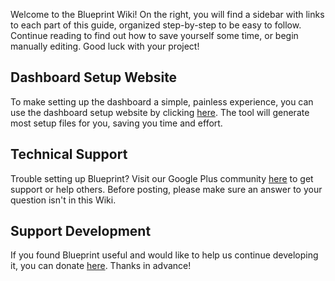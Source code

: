 Welcome to the Blueprint Wiki! On the right, you will find a sidebar with links to each part of this guide, organized step-by-step to be easy to follow. Continue reading to find out how to save yourself some time, or begin manually editing. Good luck with your project!

## Dashboard Setup Website
To make setting up the dashboard a simple, painless experience, you can use the dashboard setup website by clicking [here](http://www.jahirfiquitiva.me/dashsetup/). The tool will generate most setup files for you, saving you time and effort.

## Technical Support
Trouble setting up Blueprint? Visit our Google Plus community [here](https://plus.google.com/communities/117748118619432374563) to get support or help others. Before posting, please make sure an answer to your question isn't in this Wiki.

## Support Development
If you found Blueprint useful and would like to help us continue developing it, you can donate [here](https://www.jahirfiquitiva.me/donate/). Thanks in advance!